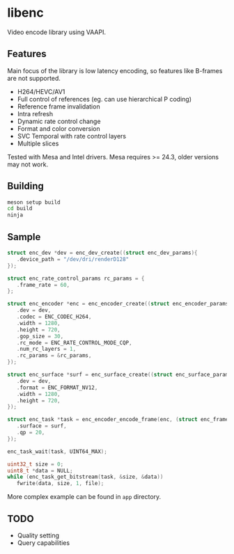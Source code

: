 # libenc

Video encode library using VAAPI.

## Features

Main focus of the library is low latency encoding, so features like B-frames are not supported.

* H264/HEVC/AV1
* Full control of references (eg. can use hierarchical P coding)
* Reference frame invalidation
* Intra refresh
* Dynamic rate control change
* Format and color conversion
* SVC Temporal with rate control layers
* Multiple slices

Tested with Mesa and Intel drivers. Mesa requires >= 24.3, older versions may not work.

## Building

```sh
meson setup build
cd build
ninja
```

## Sample

```c
struct enc_dev *dev = enc_dev_create((struct enc_dev_params){
   .device_path = "/dev/dri/renderD128"
});

struct enc_rate_control_params rc_params = {
   .frame_rate = 60,
};

struct enc_encoder *enc = enc_encoder_create((struct enc_encoder_params){
   .dev = dev,
   .codec = ENC_CODEC_H264,
   .width = 1280,
   .height = 720,
   .gop_size = 30,
   .rc_mode = ENC_RATE_CONTROL_MODE_CQP,
   .num_rc_layers = 1,
   .rc_params = &rc_params,
});

struct enc_surface *surf = enc_surface_create((struct enc_surface_params){
   .dev = dev,
   .format = ENC_FORMAT_NV12,
   .width = 1280,
   .height = 720,
});

struct enc_task *task = enc_encoder_encode_frame(enc, (struct enc_frame_params){
   .surface = surf,
   .qp = 20,
});

enc_task_wait(task, UINT64_MAX);

uint32_t size = 0;
uint8_t *data = NULL;
while (enc_task_get_bitstream(task, &size, &data))
   fwrite(data, size, 1, file);
```

More complex example can be found in `app` directory.

## TODO

* Quality setting
* Query capabilities
